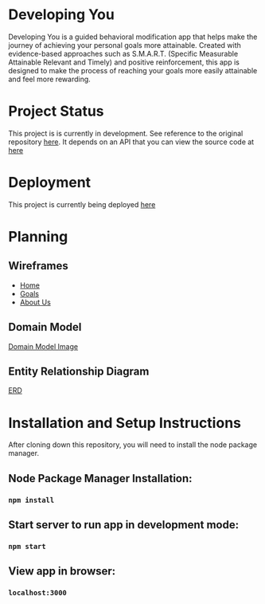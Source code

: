 # Developing You
Developing You is a guided behavioral modification app that helps make the journey of achieving your personal goals more attainable. Created with evidence-based approaches such as S.M.A.R.T. (Specific Measurable Attainable Relevant and Timely) and positive reinforcement, this app is designed to make the process of reaching your goals more easily attainable and feel more rewarding.

# Project Status
This project is is currently in development. See reference to the original repository [here](https://github.com/Team-FIR3/developingyoureact). It depends on an API that you can view the source code at [here](https://github.com/Team-FIR3/DevelopingYou.API)

# Deployment
This project is currently being deployed [here](dev-you.netlify.app)

# Planning
## Wireframes
- [Home](readme-images/DevYouHome.png)
- [Goals](readme-images/DevYouGoals.png)
- [About Us](readme-images/DevYouAboutUs.png)

## Domain Model
[Domain Model Image](readme-images/DevYouDomainModel.jpg)

## Entity Relationship Diagram
[ERD](readme-images/DevYouERD.jpg)

# Installation and Setup Instructions
After cloning down this repository, you will need to install the node package manager. 

## Node Package Manager Installation:

### `npm install`

## Start server to run app in development mode: 

### `npm start`

## View app in browser:

### `localhost:3000`

